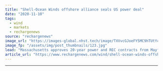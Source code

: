 ```yaml
---
title: "Shell-Ocean Winds offshore alliance seals US power deal"
date: "2020-11-10"
tags: 
  - wind
  - markets
  - rechargenews
source: "rechargenews"
image_url: "https://images-global.nhst.tech/image/TXVvcGJoeFY5MC9hTUtYcGdJSnVLaGMramMzNllOYU5JRXgvbkVxbmkzcz0=/nhst/binary/593bef7ab758266a46decc788a0bd8bc"
image_fp: "/assets/img/post_thumbnails/123.jpg"
lead: "Massachusetts approves 20-year power and REC contracts from Mayflower Wind JV"
article_url: "https://www.rechargenews.com/wind/shell-ocean-winds-offshore-alliance-seals-us-power-deal/2-1-909520"
---
```


---
